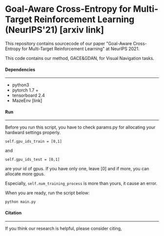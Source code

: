 # Goal-Aware Cross-Entropy for Multi-Target Reinforcement Learning (NeurIPS'21) [arxiv link]

This repository contains sourcecode of our paper "Goal-Aware Cross-Entropy for Multi-Target Reinforcement Learning" at NeurIPS 2021.

This code contains our method, GACE&GDAN, for Visual Navigation tasks.



#### Dependencies

------

- python3
- pytorch 1.7 +
- tensorboard 2.4
- MazeEnv [link]


#### Run

------

Before you run this script, you have to check  params.py for allocating your hardward settings properly.

`self.gpu_ids_train = [0,1]` 

and 

`self.gpu_ids_test = [0,1]`

are your id of gpus. If you have only one, leave [0] and if more, you can allocate more gpus.

Especially, `self.num_training_process` is more than yours, it cause an error.



When you are ready, run the script below:

`python main.py`



#### Citation

------

If you think our research is helpful, please consider citing,
